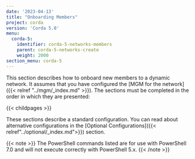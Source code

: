 ```yaml
---
date: '2023-04-13'
title: "Onboarding Members"
project: corda
version: 'Corda 5.0'
menu:
  corda-5:
    identifier: corda-5-networks-members
    parent: corda-5-networks-create
    weight: 2000
section_menu: corda-5
---
```

This section describes how to onboard new members to a dynamic network. It assumes that you have configured the [MGM for the network]({{< relref "../mgm/_index.md" >}}). The sections must be completed in the order in which they are presented:

{{< childpages >}}

These sections describe a standard configuration. You can read about alternative configurations in the [Optional Configurations]({{< relref"../optional/_index.md">}}) section. 

{{< note >}}
The PowerShell commands listed are for use with PowerShell 7.0 and will not execute correctly with PowerShell 5.x.
{{< /note >}}